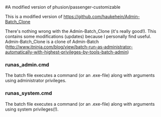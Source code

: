 #A modified version of phusion/passenger-customizable

This is a modified version of https://github.com/haukehein/Admin-Batch_Clone

There's nothing wrong with the Admin-Batch_Clone (it's really good!). This contains some modifications (updates) because I personally find useful. Admin-Batch_Clone is a clone of Admin-Batch (http://www.itninja.com/blog/view/batch-run-as-administrator-automatically-with-highest-privileges-by-tools-batch-admin)

### runas_admin.cmd

The batch file executes a command (or an .exe-file) along with arguments using administrator privileges.


### runas_system.cmd

The batch file executes a command (or an .exe-file) along with arguments using system privileges(!).


